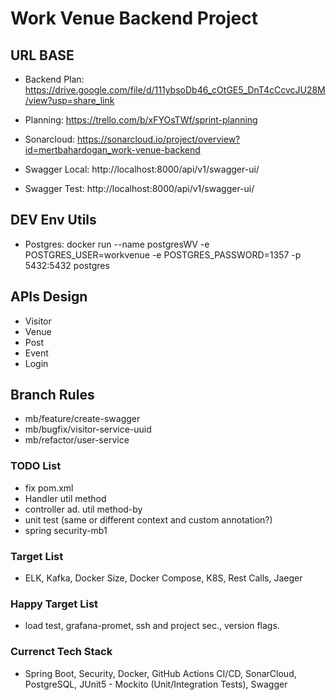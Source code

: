 # Work Venue Backend Project

## URL BASE

* Backend Plan: https://drive.google.com/file/d/111ybsoDb46_cOtGE5_DnT4cCcvcJU28M/view?usp=share_link

* Planning: https://trello.com/b/xFYOsTWf/sprint-planning

* Sonarcloud: https://sonarcloud.io/project/overview?id=mertbahardogan_work-venue-backend

* Swagger Local: http://localhost:8000/api/v1/swagger-ui/
* Swagger Test: http://localhost:8000/api/v1/swagger-ui/

## DEV Env Utils
* Postgres:
docker run --name postgresWV -e POSTGRES_USER=workvenue -e POSTGRES_PASSWORD=1357 -p 5432:5432 postgres

## APIs Design
* Visitor 
* Venue
* Post
* Event
* Login

## Branch Rules 
* mb/feature/create-swagger
* mb/bugfix/visitor-service-uuid
* mb/refactor/user-service

### TODO List
* fix pom.xml
* Handler util method
* controller ad. util method-by
* unit test (same or different context and custom annotation?)
* spring security-mb1


### Target List
* ELK, Kafka, Docker Size, Docker Compose, K8S, Rest Calls, Jaeger

### Happy Target List
* load test, grafana-promet, ssh and project sec., version flags.

### Currenct Tech Stack
* Spring Boot, Security, Docker, GitHub Actions CI/CD, SonarCloud, PostgreSQL, JUnit5 - Mockito (Unit/Integration Tests), Swagger

